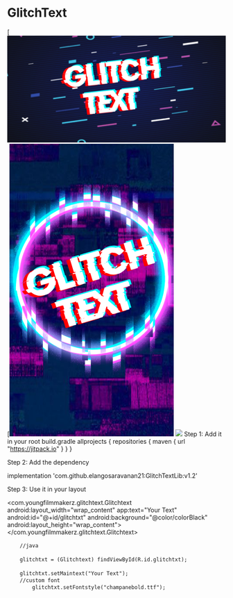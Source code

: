 # GlitchText
[![](https://github.com/elangosaravanan21/GlitchTextLib/blob/master/app/src/main/res/raw/New%20Project%20(15).png?raw=true)
[![](https://github.com/elangosaravanan21/GlitchTextLib/blob/master/app/src/main/res/raw/New%20Project%20(16).png?raw=true)
[![](https://jitpack.io/v/elangosaravanan21/GlitchTextLib.svg)](https://jitpack.io/#elangosaravanan21/GlitchTextLib)
Step 1: Add it in your root build.gradle
allprojects {
    repositories {
        maven { url "https://jitpack.io" }
    }
}

Step 2: Add the dependency

  implementation 'com.github.elangosaravanan21:GlitchTextLib:v1.2'
	      
Step 3: Use it in your layout

		
<com.youngfilmmakerz.glitchtext.Glitchtext
                android:layout_width="wrap_content"
                app:text="Your Text"
                android:id="@+id/glitchtxt"
                android:background="@color/colorBlack"
                android:layout_height="wrap_content">
                </com.youngfilmmakerz.glitchtext.Glitchtext>
		
		
		
		//java
		
		glitchtxt = (Glitchtext) findViewById(R.id.glitchtxt);
		
		glitchtxt.setMaintext("Your Text");
		//custom font
        	glitchtxt.setFontstyle("champanebold.ttf");


